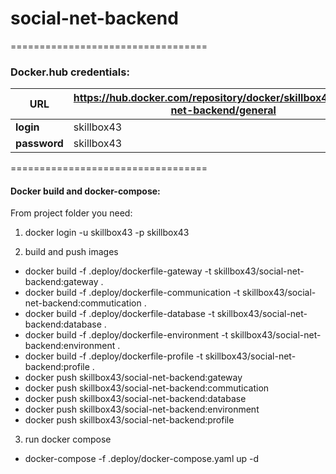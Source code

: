 # social-net-backend

==================================

### Docker.hub credentials:

| URL          |  https://hub.docker.com/repository/docker/skillbox43/social-net-backend/general   |
|--------------|-----|
| **login**    |   skillbox43  |
| **password** |   skillbox43  |

==================================

#### Docker build and docker-compose:

From project folder you need:

1. docker login -u skillbox43 -p skillbox43

2. build and push images 
* docker build -f .deploy/dockerfile-gateway -t skillbox43/social-net-backend:gateway .
* docker build -f .deploy/dockerfile-communication -t skillbox43/social-net-backend:commutication .
* docker build -f .deploy/dockerfile-database -t skillbox43/social-net-backend:database .
* docker build -f .deploy/dockerfile-environment -t skillbox43/social-net-backend:environment .
* docker build -f .deploy/dockerfile-profile -t skillbox43/social-net-backend:profile .
* docker push skillbox43/social-net-backend:gateway
* docker push skillbox43/social-net-backend:commutication
* docker push skillbox43/social-net-backend:database
* docker push skillbox43/social-net-backend:environment
* docker push skillbox43/social-net-backend:profile

3. run docker compose
* docker-compose -f .deploy/docker-compose.yaml up -d
